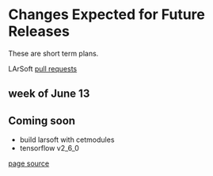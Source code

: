 # Changes Expected for Future Releases

These are short term plans.

LArSoft [pull requests](https://github.com/orgs/LArSoft/projects/2)

## week of June 13


## Coming soon

-   build larsoft with cetmodules
-   tensorflow v2_6_0

[page source](https://github.com/LArSoft/larsoft.github.io/blob/main/LArSoftWiki/releases/FutureChanges.md)
